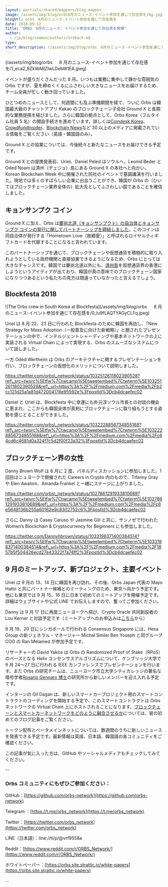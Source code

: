 ```yaml
---
layout: partials/shared/mappers/blog-mapper
image: /assets/img/blog/orbs8月のニュース-イベント参加を通じて存在感を/bg.jpg
blogUrl: orbs　8月のニュース-イベント参加を通じて存在感を
date: 2018-09-12
title: "ORBS　8月のニュース: イベント参加を通じて存在感を発揮"
author:
  - /jp/blog/common/authors/Greback.md
type:
short_description: (/assets/img/blog/orbs　8月のニュース-イベント参加を通じて存在感を/1_eca2_8ZkWARZIwLDebW1EA.jpeg)
---
```


(/assets/img/blog/orbs 　 8 月のニュース-イベント参加を通じて存在感を/1_eca2_8ZkWARZIwLDebW1EA.jpeg)

イベントが盛りだくさんだった 8 月。いつもは業務に集中して静かな雰囲気の Orbs ですが、夏を締めくくるにふさわしい大きなニュースをお届けするため、チーム全員が忙しく動き回っていました。

ひとつめのニュースとして、何週間にも及ぶ準備期間を経て、ついに Orbs は韓国最大級のチャットアプリ Kakao のブロックチェーン子会社 Ground X と長期的な業務提携を結びました。さらに韓国の拠点として、Orbs Korea（フルタイム社員 5 名）の開設手続きを進めています。詳しくは[Coindesk Korea](https://www.coindeskkorea.com/%EA%B7%B8%EB%9D%BC%EC%9A%B4%EB%93%9Cx-%EC%9D%B4%EC%8A%A4%EB%9D%BC%EC%97%98-%EB%B8%94%EB%A1%9D%EC%B2%B4%EC%9D%B8-%EA%B8%B0%EC%97%85-%EC%98%A4%EB%B8%8C%EC%8A%A4orbs%EC%99%80-%EC%97%85%EB%AC%B4/)、[CrowdfundInsider](https://www.crowdfundinsider.com/2018/08/138432-blockchain-platform-orbs-expands-into-south-korea-through-partnership-with-kakao-subsidiary-ground-x/)、[Blockchain News](https://www.the-blockchain.com/2018/08/29/blockchain-platform-orbs-marks-strategic-expansion-into-south-korea/)など 30 以上のメディアに掲載されている情報をご覧ください（英語・韓国語のみ）。

Ground X との協業については、今後続々と新たなニュースをお届けできる予定です。

Ground X との提携発表前、Uriel、Daniel Peled はソウルへ、Leonid Beder と Oded Noam は済州（チェジュ）島にある Ground X の本社へと向かい、Korean Blockchain Week 中に開催された同社のイベントで基調講演を行いました。現地では多くのすばらしい企業に出会うことができ、韓国が Orbs の（ひいてはブロックチェーン業界全体の）拡大先としてふさわしい国であることを確信しました。

## キョンサンプク コイン

Ground X に加え、Orbs は[慶尚北道（キョンサンプクト）の自治体とキョンサンプク コインの発行に関してパートナーシップを締結しました](https://coinrivet.com/south-korean-province-partners-with-orbs-to-launch-its-own-cryptocurrency/)。このコインは同自治体が発行する「Hometown Love（故郷愛）」と呼ばれるロイヤルティギフトカードを代替することになると言われています。

このパートナーシップを通じて、ブロックチェーンや仮想通貨を積極的に取り入れようとしている政府機関と直接協業できるようになるため、Orbs にとっては大きなチャンスです。韓国では慶尚北道以外にも、[済州島](https://www.ccn.com/jeju-island-aims-to-become-an-ico-friendly-blockchain-hub-inspite-of-south-korea-ban/)を仮想通貨界の香港にしようというアイディアが出ており、韓国が真の意味でのブロックチェーン国家になりつつあるという私たちの見方は間違っていなかったと言えるでしょう。

## Blockfesta 2018

![The Orbs crew in South Korea at Blockfesta](/assets/img/blog/orbs 　 8 月のニュース-イベント参加を通じて存在感を/0_lu9fLAQTYAGyCLFq.jpeg)

Uriel は 8 月 22、23 日に行われた Blockfesta のために韓国を再訪し、「New Strategy for Mass Adoption（一般普及に向けた新戦略）」と題されたプレゼンテーションの中で、インテルジェントシャーディングや基本ネットワークの上に実装される Virtual Chain によって実現する、Orbs のスムーズなシステムについて話しました。

一方 Oded Wertheim は Orbs のアーキテクチャに関するプレゼンテーションを行い、ブロックチェーンの仮想化のメリットについて説明しました。

https://twitter.com/orbs\_network/status/1032512611802390528?ref\_src=twsrc%5Etfw%7Ctwcamp%5Etweetembed%7Ctwterm%5E1032512611802390528&ref\_url=https%3A%2F%2Fmedium.com%2Fmedia%2Fb2cc121d25a1a81d472004178e95592e%3FpostId%3Dcb4dcaefec02

Daniel と Uriel は、Blockfesta 中に幸運にも朴元淳ソウル市長との対談の機会に恵まれ、ここからも韓国全体が真剣にブロックチェーンに取り組もうとする姿勢を感じとることができました。

https://twitter.com/orbs\_network/status/1032228856734855168?ref\_src=twsrc%5Etfw%7Ctwcamp%5Etweetembed%7Ctwterm%5E1032228856734855168&ref\_url=https%3A%2F%2Fmedium.com%2Fmedia%2Fc64cd6c4681d0a324f7c5d2f00f23a32%3FpostId%3Dcb4dcaefec02

## ブロックチェーン界の女性

Danny Brown Wolf は 8 月に 2 度、パネルディスカッションに参加しました。1 回目はニュヨークで開催された Careers in Crypto 内のもので、Tifanny Gray や Elen Awalom、Amanda Frankel と一緒にステージに上がりました。

https://twitter.com/orbs\_network/status/1027861291933810689?ref\_src=twsrc%5Etfw%7Ctwcamp%5Etweetembed%7Ctwterm%5E1027861291933810689&ref\_url=https%3A%2F%2Fmedium.com%2Fmedia%2Fc6e5648136b255a60162e9c8302752c6%3FpostId%3Dcb4dcaefec02

さらに Danny は Casey Caruso や Jasmine Gill と共に、サンノゼで行われた Women’s Blockchain & Cryptocurrency for Beginners にも参加しました。

https://twitter.com/Dannyhbrown/status/1033198371400384514?ref\_src=twsrc%5Etfw%7Ctwcamp%5Etweetembed%7Ctwterm%5E1033198371400384514&ref\_url=https%3A%2F%2Fmedium.com%2Fmedia%2F1857b5f504426ecd27e43322f7a74ff2%3FpostId%3Dcb4dcaefec02

## 9 月のミートアップ、新プロジェクト、主要イベント

Uriel は 9 月の 13、14 日に韓国を再び訪れ、その後、Orbs Japan 代表の Mayo Hatto と共にパートナー候補とのミーティングのため、東京へ向かう予定です。他にも東京では 9 月 15、16 日に日本で初めてのミートアップを開催予定です。詳細はウェブサイトや公式 LINE でお伝えしますので、奮ってご参加ください。

Danny は 9 月 17 日に再度ニューヨークへ飛び、Crypto Oracle 共同創設者の Lou Kerner と対談予定です（ミートアップへのお申込みは[こちら](https://www.coindeskkorea.com/%EA%B7%B8%EB%9D%BC%EC%9A%B4%EB%93%9Cx-%EC%9D%B4%EC%8A%A4%EB%9D%BC%EC%97%98-%EB%B8%94%EB%A1%9D%EC%B2%B4%EC%9D%B8-%EA%B8%B0%EC%97%85-%EC%98%A4%EB%B8%8C%EC%8A%A4orbs%EC%99%80-%EC%97%85%EB%AC%B4/)から）

9 月 19、20 日にシンガポールで行われる Consensus Singapore には、Hexa Group の新ジェネラル・マネージャー Michal Simler Ben Yoseph と同グループ COO の Ran Melamed が参加予定です。

リサーチャーの David Yakira は Orbs の Randomized Proof of Stake（RPoS）のベースとなる Helix コンセンサスアルゴリズムについて、ケンブリッジ大学で 9 月 24〜27 日に行われる IEEE カンファレンスでプレゼンテーションを行います。また Orbs の研究チームは、ニューヨーク市立大学シティカレッジの著名な暗号学者[Rosario Gennaro 博士](http://www-cs.ccny.cuny.edu/~rosario/)の研究所から新しいメンバーを迎え入れる予定です。

インターンの Gil Dagan は、新しいスマートカープロジェクト用のスマートコントラクトのコーディングを開始する予定で、このスマートコントラクトは Orbs ネットワークの Virtual Chain 上にホストされることになります。[ブロックチェーンとスマートカーネットワークをどのように融合させるか](https://medium.com/orbs-network/intersections-per-second-how-blockchain-might-drive-the-self-driving-revolution-346112f8e0d1)については、彼の初めてのブログ記事をご覧ください。

トークン配布とベータメインネットについては、数週間のうちに新しいニュースを発表できる予定です。最新情報は英語、日本語、韓国語の各コミュニティをご確認ください。

この記事が気に入った方は、GitHub やソーシャルメディアもチェックしてみてください。

\--

### Orbs コミュニティにもぜひご参加ください：

GitHub：[https://github.com/orbs-network](https://github.com/orbs-network)

Telegram:：[https://t.me/orbs_network](https://t.me/orbs_network)

Twitter：[https://twitter.com/orbs_network](https://twitter.com/orbs_network)

LINE（日本語）：line://ti/p/@vrf9558a

Reddit：[https://www.reddit.com/r/ORBS_Network/](https://www.reddit.com/r/ORBS_Network/)

ホワイトペーパー：[https://orbs.site.strattic.io/white-papers](https://orbs.site.strattic.io/white-papers)

...
